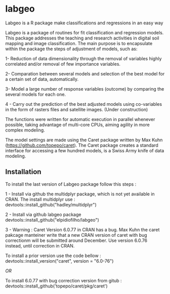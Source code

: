 # labgeo
Labgeo is a R package make classifications and regressions in an easy way

Labgeo is a package of routines for fit classification and regression models. This package addresses the teaching and research activities in digital soil mapping and image classification. The main purpose is to encapsulate within the package the steps of adjustment of models, such as:

  1- Reduction of data dimensionality through the removal of variables
  highly correlated and/or removal of few importance variables.
  
  2- Comparation between several models and selection of the best model for a
  certain set of data, automatically.
  
  3- Model a large number of response variables (outcome) by comparing the
  several models for each one.
  
  4 - Carry out the prediction of the best adjusted models using co-variables
  in the form of rasters files and satellite images. (Under construction)
  
  The functions were written for automatic execution in parallel whenever possible,
  taking advantage of multi-core CPUs, aiming agility in more complex modeling.


  The model settings are made using the Caret package written by Max Kuhn (https://github.com/topepo/caret).
  The Caret package creates a standard interface for accessing a few hundred models,
  is a Swiss Army knife of data modeling.

## Installation 

To install the last version of Labgeo package follow this steps : 

1 - Install via github the multidplyr package, which is not yet available in CRAN. The install multidplyr use :
devtools::install_github("hadley/multidplyr")

2 - Install via github labgeo package devtools::install_github("elpidiofilho/labgeo")

3 - Warning : Caret Version 6.0.77 in CRAN has a bug. Max Kuhn the caret pakcage manteiner write that a new CRAN version of caret with bug correctionm will be submitted around December. Use version 6.0.76 instead, until correction in CRAN.

To install a prior version use the code bellow : 
devtools::install_version("caret", version = "6.0-76") 

*OR* 

To install 6.0.77 with bug correction version from gitub :
devtools::install_github('topepo/caret/pkg/caret')


 
